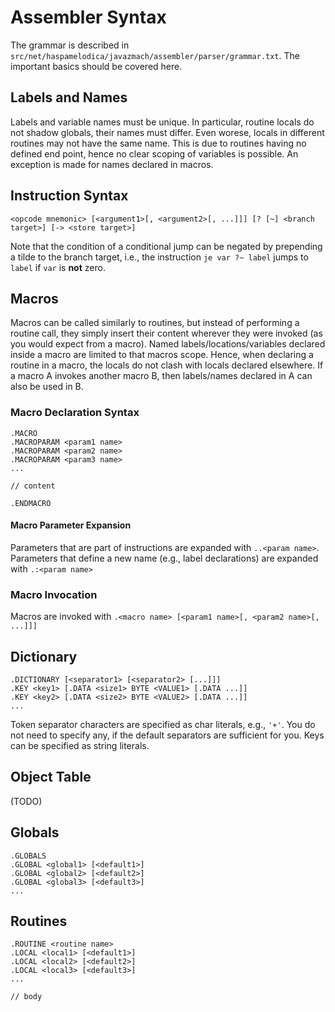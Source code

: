 # Assembler Syntax
The grammar is described in `src/net/haspamelodica/javazmach/assembler/parser/grammar.txt`.
The important basics should be covered here.

## Labels and Names
Labels and variable names must be unique. In particular, routine locals do not shadow globals, their names must differ.
Even worese, locals in different routines may not have the same name. This is due to routines having no defined end point,
hence no clear scoping of variables is possible. An exception is made for names declared in macros.

## Instruction Syntax
```
<opcode mnemonic> [<argument1>[, <argument2>[, ...]]] [? [~] <branch target>] [-> <store target>]
```

Note that the condition of a conditional jump can be negated by prepending a tilde to the branch target,
i.e., the instruction `je var ?~ label` jumps to `label` if `var` is **not** zero.

## Macros
Macros can be called similarly to routines, but instead of performing a routine call, they simply insert their
content wherever they were invoked (as you would expect from a macro).
Named labels/locations/variables declared inside a macro are limited to that macros scope. Hence, when declaring
a routine in a macro, the locals do not clash with locals declared elsewhere. If a macro A invokes another macro B,
then labels/names declared in A can also be used in B.

### Macro Declaration Syntax
```
.MACRO
.MACROPARAM <param1 name>
.MACROPARAM <param2 name>
.MACROPARAM <param3 name>
...

// content

.ENDMACRO
```

#### Macro Parameter Expansion
Parameters that are part of instructions are expanded with `..<param name>`.
Parameters that define a new name (e.g., label declarations) are expanded with `.:<param name>`

### Macro Invocation
Macros are invoked with `.<macro name> [<param1 name>[, <param2 name>[, ...]]]`

## Dictionary
```
.DICTIONARY [<separator1> [<separator2> [...]]]
.KEY <key1> [.DATA <size1> BYTE <VALUE1> [.DATA ...]]
.KEY <key2> [.DATA <size2> BYTE <VALUE2> [.DATA ...]]
...
```

Token separator characters are specified as char literals, e.g., `'+'`.
You do not need to specify any, if the default separators are sufficient for you.
Keys can be specified as string literals.

## Object Table
(TODO)

## Globals
```
.GLOBALS
.GLOBAL <global1> [<default1>]
.GLOBAL <global2> [<default2>]
.GLOBAL <global3> [<default3>]
...
```

## Routines
```
.ROUTINE <routine name>
.LOCAL <local1> [<default1>]
.LOCAL <local2> [<default2>]
.LOCAL <local3> [<default3>]
...

// body
```
